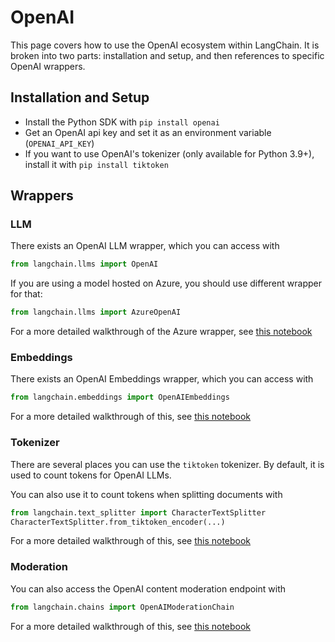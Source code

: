 # OpenAI

This page covers how to use the OpenAI ecosystem within LangChain.
It is broken into two parts: installation and setup, and then references to specific OpenAI wrappers.

## Installation and Setup

- Install the Python SDK with `pip install openai`
- Get an OpenAI api key and set it as an environment variable (`OPENAI_API_KEY`)
- If you want to use OpenAI's tokenizer (only available for Python 3.9+), install it with `pip install tiktoken`

## Wrappers

### LLM

There exists an OpenAI LLM wrapper, which you can access with

```python
from langchain.llms import OpenAI
```

If you are using a model hosted on Azure, you should use different wrapper for that:

```python
from langchain.llms import AzureOpenAI
```

For a more detailed walkthrough of the Azure wrapper, see [this notebook](../modules/llms/integrations/azure_openai_example.ipynb)

### Embeddings

There exists an OpenAI Embeddings wrapper, which you can access with

```python
from langchain.embeddings import OpenAIEmbeddings
```

For a more detailed walkthrough of this, see [this notebook](../modules/indexes/examples/embeddings.ipynb)

### Tokenizer

There are several places you can use the `tiktoken` tokenizer. By default, it is used to count tokens
for OpenAI LLMs.

You can also use it to count tokens when splitting documents with

```python
from langchain.text_splitter import CharacterTextSplitter
CharacterTextSplitter.from_tiktoken_encoder(...)
```

For a more detailed walkthrough of this, see [this notebook](../modules/indexes/examples/textsplitter.ipynb)

### Moderation

You can also access the OpenAI content moderation endpoint with

```python
from langchain.chains import OpenAIModerationChain
```

For a more detailed walkthrough of this, see [this notebook](../modules/chains/examples/moderation.ipynb)
